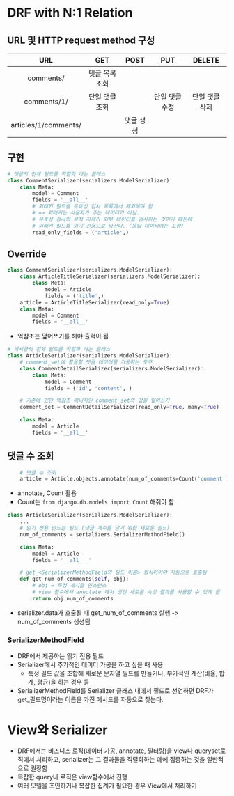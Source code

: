 # DRF with N:1 Relation

## URL 및 HTTP request method 구성

|         URL          |      GET       |   POST    |      PUT       |     DELETE     |
| :------------------: | :------------: | :-------: | :------------: | :------------: |
|      comments/       | 댓글 목록 조회 |           |                |                |
|     comments/1/      | 단일 댓글 조회 |           | 단일 댓글 수정 | 단일 댓글 삭제 |
| articles/1/comments/ |                | 댓글 생성 |                |                |

## 구현
```python
# 댓글의 전체 필드를 직렬화 하는 클래스
class CommentSerializer(serializers.ModelSerializer):
    class Meta:
        model = Comment
        fields = '__all__'
        # 외래키 필드를 유효성 검사 목록에서 제외해야 함 
        # => 외래키는 사용자가 주는 데이터가 아님. 
        # 유효성 검사의 목적 자체가 외부 데이터를 검사하는 것이기 때문에
        # 외래키 필드를 읽기 전용으로 바꾼다. (응답 데이터에는 포함)
        read_only_fields = ('article',)
```

## Override
```python
class CommentSerializer(serializers.ModelSerializer):
    class ArticleTitleSerializer(serializers.ModelSerializer):
        class Meta:
            model = Article
            fields = ('title',)
    article = ArticleTitleSerializer(read_only=True)
    class Meta:
        model = Comment
        fields = '__all__'
```
- 역참조는 덮어쓰기를 해야 출력이 됨

```python
# 게시글의 전체 필드를 직렬화 하는 클래스
class ArticleSerializer(serializers.ModelSerializer):
    # comment_set에 활용할 댓글 데이터를 가공하는 도구
    class CommentDetailSerializer(serializers.ModelSerializer):
        class Meta:
            model = Comment
            fields = ('id', 'content', )

    # 기존에 있던 역참조 매니저인 comment_set의 값을 덮어쓰기
    comment_set = CommentDetailSerializer(read_only=True, many=True)

    class Meta:
        model = Article
        fields = '__all__'
```

## 댓글 수 조회
```python 
    # 댓글 수 조회
    article = Article.objects.annotate(num_of_comments=Count('comment')).get(pk=article_pk)
```
- annotate, Count 활용
- Count는 `from django.db.models import Count` 해줘야 함

```python
class ArticleSerializer(serializers.ModelSerializer):
    ...
    # 읽기 전용 만드는 필드 (댓글 개수를 담기 위한 새로운 필드)
    num_of_comments = serializers.SerializerMethodField()

    class Meta:
        model = Article
        fields = '__all___'

    # get_<SerializerMethodField의 필드 이름> 형식이어야 자동으로 호출됨
    def get_num_of_comments(self, obj):
        # obj = 특정 게시글 인스턴스
        # view 함수에서 annotate 해서 생긴 새로운 속성 결과를 사용할 수 있게 됨
        return obj.num_of_comments
```
- serializer.data가 호출될 때 get_num_of_comments 실행 -> num_of_comments 생성됨
### SerializerMethodField
- DRF에서 제공하는 읽기 전용 필드
- Serializer에서 추가적인 데이터 가공을 하고 싶을 때 사용
  - 특정 필드 값을 조합해 새로운 문자열 필드를 만들거나, 부가적인 계산(비율, 합계, 평균)을 하는 경우 등
- SerializerMethodField를 Serializer 클래스 내에서 필드로 선언하면 DRF가 get_필드명이라는 이름을 가진 메서드를 자동으로 찾는다.

# View와 Serializer
- DRF에서는 비즈니스 로직(데이터 가공, annotate, 필터링)을 view나 queryset로직에서 처리하고, serializer는 그 결과물을 직렬화하는 데에 집중하는 것을 일반적으로 권장함
- 복잡한 query나 로직은 view함수에서 진행
- 여러 모델을 조인하거나 복잡한 집계가 필요한 경우 View에서 처리하기
